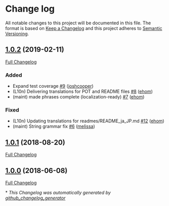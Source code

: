 # Change log

All notable changes to this project will be documented in this file. The format is based on [Keep a Changelog](http://keepachangelog.com/en/1.0.0/) and this project adheres to [Semantic Versioning](http://semver.org).

## [1.0.2](https://github.com/puppetlabs/puppetlabs-zone_core/tree/1.0.2) (2019-02-11)

[Full Changelog](https://github.com/puppetlabs/puppetlabs-zone_core/compare/1.0.1...1.0.2)

### Added

- Expand test coverage [\#9](https://github.com/puppetlabs/puppetlabs-zone_core/pull/9) ([joshcooper](https://github.com/joshcooper))
- \(L10n\) Delivering translations for POT and README files [\#8](https://github.com/puppetlabs/puppetlabs-zone_core/pull/8) ([ehom](https://github.com/ehom))
- \(maint\) made phrases complete \(localization-ready\) [\#7](https://github.com/puppetlabs/puppetlabs-zone_core/pull/7) ([ehom](https://github.com/ehom))

### Fixed

- \(L10n\) Updating translations for readmes/README\_ja\_JP.md [\#12](https://github.com/puppetlabs/puppetlabs-zone_core/pull/12) ([ehom](https://github.com/ehom))
- \(maint\) String grammar fix [\#6](https://github.com/puppetlabs/puppetlabs-zone_core/pull/6) ([melissa](https://github.com/melissa))

## [1.0.1](https://github.com/puppetlabs/puppetlabs-zone_core/tree/1.0.1) (2018-08-20)

[Full Changelog](https://github.com/puppetlabs/puppetlabs-zone_core/compare/1.0.0...1.0.1)

## [1.0.0](https://github.com/puppetlabs/puppetlabs-zone_core/tree/1.0.0) (2018-06-08)

[Full Changelog](https://github.com/puppetlabs/puppetlabs-zone_core/compare/813e905c408b56cead4bc3b41250040df59dad33...1.0.0)



\* *This Changelog was automatically generated by [github_changelog_generator](https://github.com/skywinder/Github-Changelog-Generator)*
